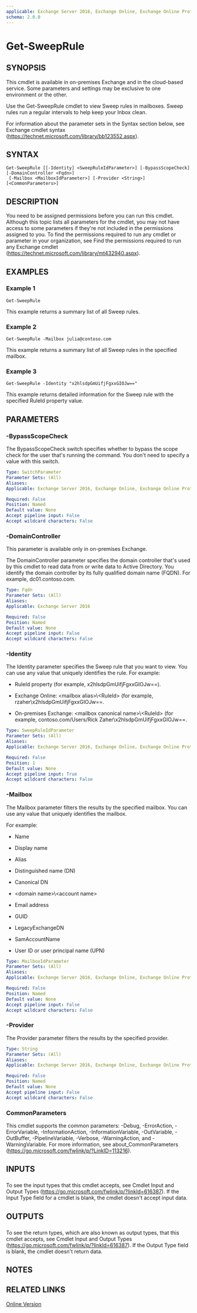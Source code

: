 ```yaml
---
applicable: Exchange Server 2016, Exchange Online, Exchange Online Protection
schema: 2.0.0
---
```


# Get-SweepRule

## SYNOPSIS
This cmdlet is available in on-premises Exchange and in the cloud-based service. Some parameters and settings may be exclusive to one environment or the other.

Use the Get-SweepRule cmdlet to view Sweep rules in mailboxes. Sweep rules run a regular intervals to help keep your Inbox clean.

For information about the parameter sets in the Syntax section below, see Exchange cmdlet syntax (https://technet.microsoft.com/library/bb123552.aspx).

## SYNTAX

```
Get-SweepRule [[-Identity] <SweepRuleIdParameter>] [-BypassScopeCheck] [-DomainController <Fqdn>]
 [-Mailbox <MailboxIdParameter>] [-Provider <String>] [<CommonParameters>]
```

## DESCRIPTION
You need to be assigned permissions before you can run this cmdlet. Although this topic lists all parameters for the cmdlet, you may not have access to some parameters if they're not included in the permissions assigned to you. To find the permissions required to run any cmdlet or parameter in your organization, see Find the permissions required to run any Exchange cmdlet (https://technet.microsoft.com/library/mt432940.aspx).

## EXAMPLES

### Example 1
```
Get-SweepRule
```

This example returns a summary list of all Sweep rules.

### Example 2
```
Get-SweepRule -Mailbox julia@contoso.com
```

This example returns a summary list of all Sweep rules in the specified mailbox.

### Example 3
```
Get-SweepRule -Identity "x2hlsdpGmUifjFgxxGIOJw=="
```

This example returns detailed information for the Sweep rule with the specified RuleId property value.

## PARAMETERS

### -BypassScopeCheck
The BypassScopeCheck switch specifies whether to bypass the scope check for the user that's running the command. You don't need to specify a value with this switch.

```yaml
Type: SwitchParameter
Parameter Sets: (All)
Aliases:
Applicable: Exchange Server 2016, Exchange Online, Exchange Online Protection

Required: False
Position: Named
Default value: None
Accept pipeline input: False
Accept wildcard characters: False
```

### -DomainController
This parameter is available only in on-premises Exchange.

The DomainController parameter specifies the domain controller that's used by this cmdlet to read data from or write data to Active Directory. You identify the domain controller by its fully qualified domain name (FQDN). For example, dc01.contoso.com.

```yaml
Type: Fqdn
Parameter Sets: (All)
Aliases:
Applicable: Exchange Server 2016

Required: False
Position: Named
Default value: None
Accept pipeline input: False
Accept wildcard characters: False
```

### -Identity
The Identity parameter specifies the Sweep rule that you want to view. You can use any value that uniquely identifies the rule. For example:

- RuleId property (for example, x2hlsdpGmUifjFgxxGIOJw==).

- Exchange Online: \<mailbox alias\>\\\<RuleId\> (for example, rzaher\\x2hlsdpGmUifjFgxxGIOJw==.

- On-premises Exchange: \<mailbox canonical name\>\\\<RuleId\> (for example, contoso.com/Users/Rick Zaher\\x2hlsdpGmUifjFgxxGIOJw==.

```yaml
Type: SweepRuleIdParameter
Parameter Sets: (All)
Aliases:
Applicable: Exchange Server 2016, Exchange Online, Exchange Online Protection

Required: False
Position: 1
Default value: None
Accept pipeline input: True
Accept wildcard characters: False
```

### -Mailbox
The Mailbox parameter filters the results by the specified mailbox. You can use any value that uniquely identifies the mailbox.

For example:

- Name

- Display name

- Alias

- Distinguished name (DN)

- Canonical DN

- \<domain name\>\\\<account name\>

- Email address

- GUID

- LegacyExchangeDN

- SamAccountName

- User ID or user principal name (UPN)

```yaml
Type: MailboxIdParameter
Parameter Sets: (All)
Aliases:
Applicable: Exchange Server 2016, Exchange Online, Exchange Online Protection

Required: False
Position: Named
Default value: None
Accept pipeline input: False
Accept wildcard characters: False
```

### -Provider
The Provider parameter filters the results by the specified provider.

```yaml
Type: String
Parameter Sets: (All)
Aliases:
Applicable: Exchange Server 2016, Exchange Online, Exchange Online Protection

Required: False
Position: Named
Default value: None
Accept pipeline input: False
Accept wildcard characters: False
```

### CommonParameters
This cmdlet supports the common parameters: -Debug, -ErrorAction, -ErrorVariable, -InformationAction, -InformationVariable, -OutVariable, -OutBuffer, -PipelineVariable, -Verbose, -WarningAction, and -WarningVariable. For more information, see about_CommonParameters (https://go.microsoft.com/fwlink/p/?LinkID=113216).

## INPUTS

###  
To see the input types that this cmdlet accepts, see Cmdlet Input and Output Types (https://go.microsoft.com/fwlink/p/?linkId=616387). If the Input Type field for a cmdlet is blank, the cmdlet doesn't accept input data.

## OUTPUTS

###  
To see the return types, which are also known as output types, that this cmdlet accepts, see Cmdlet Input and Output Types (https://go.microsoft.com/fwlink/p/?linkId=616387). If the Output Type field is blank, the cmdlet doesn't return data.

## NOTES

## RELATED LINKS

[Online Version](https://technet.microsoft.com/library/3893ff38-931d-49f8-b34d-d7666b629d54.aspx)
